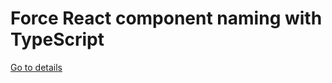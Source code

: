 # Force React component naming with TypeScript

[Go to details](https://stackoverflow.com/questions/49196812/force-react-component-naming-with-typescript)
